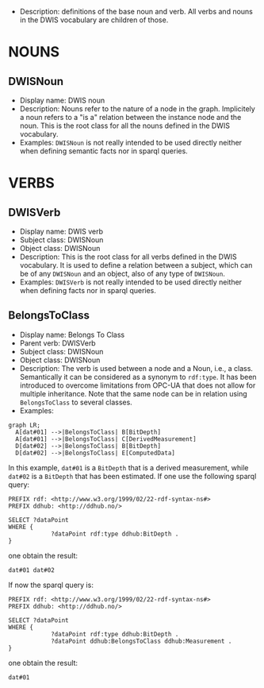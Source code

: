 - Description: definitions of the base noun and verb. All verbs and nouns in the DWIS vocabulary are children of those. 

# NOUNS
## DWISNoun <!-- NOUN -->
- Display name: DWIS noun
- Description: Nouns refer to the nature of a node in the graph. Implicitely a noun refers to a "is a" relation between the instance node and the noun. This is the root class for all the nouns defined in the DWIS vocabulary.
- Examples: `DWISNoun` is not really intended to be used directly neither when defining semantic facts nor in sparql queries.

# VERBS
## DWISVerb <!-- VERB -->
- Display name: DWIS verb
- Subject class: DWISNoun
- Object class: DWISNoun
- Description: This is the root class for all verbs defined in the DWIS vocabulary. It is used to define a relation between a subject, which can be of any `DWISNoun` and an object, also of any type of `DWISNoun`.
- Examples: `DWISVerb` is not really intended to be used directly neither when defining facts nor in sparql queries.
## BelongsToClass <!-- VERB -->
- Display name: Belongs To Class
- Parent verb: DWISVerb
- Subject class: DWISNoun
- Object class: DWISNoun
- Description: The verb is used between a node and a Noun, i.e., a class. Semantically it can be considered as a synonym to `rdf:type`. It has been introduced to overcome limitations from OPC-UA that does not allow for multiple inheritance. Note that the same node can be in relation using `BelongsToClass` to several classes.
- Examples:
```mermaid
graph LR;
  A[dat#01] -->|BelongsToClass| B[BitDepth]
  A[dat#01] -->|BelongsToClass| C[DerivedMeasurement]
  D[dat#02] -->|BelongsToClass| B[BitDepth]
  D[dat#02] -->|BelongsToClass| E[ComputedData]
```
In this example, `dat#01` is a `BitDepth` that is a derived measurement, while `dat#02` is a `BitDepth` that has been estimated.
If one use the following sparql query:
```sparql
PREFIX rdf: <http://www.w3.org/1999/02/22-rdf-syntax-ns#>
PREFIX ddhub: <http://ddhub.no/>

SELECT ?dataPoint 
WHERE {
			?dataPoint rdf:type ddhub:BitDepth .
}
```
one obtain the result:
```
dat#01 dat#02
```
If now the sparql query is:
```sparql
PREFIX rdf: <http://www.w3.org/1999/02/22-rdf-syntax-ns#>
PREFIX ddhub: <http://ddhub.no/>

SELECT ?dataPoint 
WHERE {
			?dataPoint rdf:type ddhub:BitDepth .
			?dataPoint ddhub:BelongsToClass ddhub:Measurement .
}
```
one obtain the result:
```
dat#01
```
